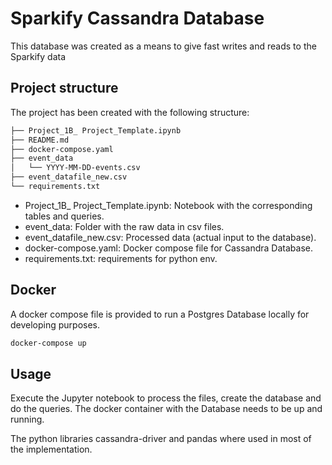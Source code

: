 # Sparkify Cassandra Database

This database was created as a means to give fast writes and reads to the Sparkify data

## Project structure

The project has been created with the following structure:

```bash
├── Project_1B_ Project_Template.ipynb
├── README.md
├── docker-compose.yaml
├── event_data
│   └── YYYY-MM-DD-events.csv
├── event_datafile_new.csv
└── requirements.txt
```

- Project_1B_ Project_Template.ipynb: Notebook with the corresponding tables and queries.
- event_data: Folder with the raw data in csv files.
- event_datafile_new.csv: Processed data (actual input to the database).
- docker-compose.yaml: Docker compose file for Cassandra Database.
- requirements.txt: requirements for python env.


## Docker

A docker compose file is provided to run a Postgres Database locally for developing purposes. 

```bash
docker-compose up
```

## Usage

Execute the Jupyter notebook to process the files, create the database and do the queries. The docker container with the Database needs to be up and running.

The python libraries cassandra-driver and pandas where used in most of the implementation.